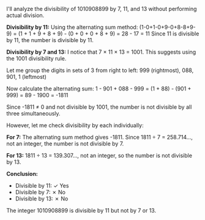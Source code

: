 I'll analyze the divisibility of 1010908899 by 7, 11, and 13 without performing actual division.

**Divisibility by 11:**
Using the alternating sum method: (1-0+1-0+9-0+8-8+9-9) = (1 + 1 + 9 + 8 + 9) - (0 + 0 + 0 + 8 + 9) = 28 - 17 = 11
Since 11 is divisible by 11, the number is divisible by 11.

**Divisibility by 7 and 13:**
I notice that 7 × 11 × 13 = 1001. This suggests using the 1001 divisibility rule.

Let me group the digits in sets of 3 from right to left:
999 (rightmost), 088, 901, 1 (leftmost)

Now calculate the alternating sum: 1 - 901 + 088 - 999 = (1 + 88) - (901 + 999) = 89 - 1900 = -1811

Since -1811 ≠ 0 and not divisible by 1001, the number is not divisible by all three simultaneously.

However, let me check divisibility by each individually:

**For 7:** The alternating sum method gives -1811. Since 1811 ÷ 7 = 258.714..., not an integer, the number is not divisible by 7.

**For 13:** 1811 ÷ 13 = 139.307..., not an integer, so the number is not divisible by 13.

**Conclusion:**
- Divisible by 11: ✓ Yes
- Divisible by 7: ✗ No  
- Divisible by 13: ✗ No

The integer 1010908899 is divisible by 11 but not by 7 or 13.